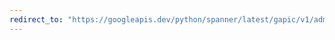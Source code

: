 ```yaml
---
redirect_to: "https://googleapis.dev/python/spanner/latest/gapic/v1/admin_database_types.html"
---
```


